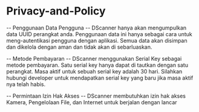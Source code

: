 # Privacy-and-Policy

-- Penggunaan Data Pengguna --
DScanner hanya akan mengumpulkan data UUID perangkat anda. Penggunaan data ini hanya sebagai cara untuk meng-autentikasi pengguna dengan aplikasi. Semua data akan disimpan dan dikelola dengan aman dan tidak akan di sebarluaskan.

-- Metode Pembayaran --
DScanner menggunakan Serial Key sebagai metode pembayaran. Satu serial key hanya dapat di tautkan dengan satu perangkat. Masa aktif untuk sebuah serial key adalah 30 hari. Silahkan hubungi developer untuk mendapatkan serial key yang baru jika masa aktif nya telah habis.

-- Permintaan Izin Hak Akses --
DScanner membutuhkan izin hak akses Kamera, Pengelolaan File, dan Internet untuk berjalan dengan lancar
